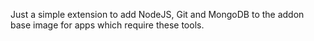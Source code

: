 Just a simple extension to add NodeJS, Git and MongoDB to the addon base image for apps which require these tools.